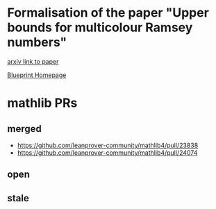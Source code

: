 # Formalisation of the paper "Upper bounds for multicolour Ramsey numbers"

[arxiv link to paper](https://arxiv.org/abs/2410.17197)

[Blueprint Homepage](https://forduniver.github.io/multicolorramsey)


# mathlib PRs

## merged
- https://github.com/leanprover-community/mathlib4/pull/23838
- https://github.com/leanprover-community/mathlib4/pull/24074

## open

## stale

